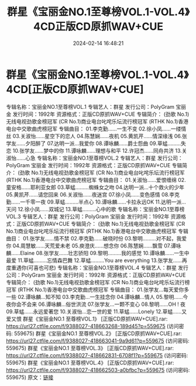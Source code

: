 ﻿---
title: 群星《宝丽金NO.1至尊榜VOL.1-VOL.4》4CD正版CD原抓WAV+CUE
date: 2024-02-14 16:48:21
categories: WAV车载音乐、镜像
tags: 华语中文
---
# 群星《宝丽金NO.1至尊榜VOL.1-VOL.4》4CD[正版CD原抓WAV+CUE]

专辑名称：宝丽金NO.1至尊榜VOL.1
专辑艺人：群星
发行公司：PolyGram 宝丽金
发行时间：1992年
资源格式：正版CD原抓WAV+CUE
专辑简介：
(劲歌 No.1)无线电视劲歌金榜冠军
(CR No.1)商业电台叱咤乐坛流行榜冠军
(RTHK No.1)香港电台中交歌曲虎榜冠军
专辑曲目：
01.李克勤……一生不变
02.徐小凤……一缕情丝
03.关淑怡……星空下的恋人
04.陈慧娴……夜机
05.黄凯芹……情深缘浅
06.张学友……夕阳醉了
07.达明一派…我爱你
08.谭咏麟……爵士怨曲
09.草蜢………失恋
10.张学友……梦中的你
11.谭咏麟……理想与和平
12.许冠杰……同舟共济
13.关淑怡……心急
专辑名称：宝丽金NO.1至尊榜VOL.2
专辑艺人：群星
发行公司：PolyGram 宝丽金
发行时间：1992年
资源格式：正版CD原抓WAV+CUE
专辑简介：
(劲歌 No.1)无线电视劲歌金榜冠军
(CR No.1)商业电台叱咤乐坛流行榜冠军
(RTHK No.1)香港电台中交歌曲虎榜冠军
专辑曲目：
01.关淑怡……爱恨缠绵
02.童安格……耶利亚女郎
03.草蜢………蜘蛛女之吻
04.达明一派…十个救火的少年
05.黄凯芹……请您回来
06.关淑怡……夜迷宫
07.徐小凤……变色感情
08.李克勤……一千零一夜
09.草蜢………半点心
10.谭咏麟……卡拉永远OK
11.达明一派…天问
12.徐小凤……双城记
13.草蜢………心中的歌
专辑名称：宝丽金NO.1至尊榜VOL.3
专辑艺人：群星
发行公司：PolyGram 宝丽金
发行时间：1992年
资源格式：正版CD原抓WAV+CUE
专辑简介：
(劲歌 No.1)无线电视劲歌金榜冠军
(CR No.1)商业电台叱咤乐坛流行榜冠军
(RTHK No.1)香港电台中交歌曲虎榜冠军
专辑曲目：
01.张学友……情不禁
02.李克勤……破晓时份
03.黎明………对不起，我爱你
04.周慧敏……天荒爱未老
05.庾澄庆……想念你
06.陈慧娴……飘雪
07.谭咏麟……Elaine
08.张学友……壮志骄阳
09.黎明………我的感觉
10.谭咏麟……一生中最爱
11.草蜢………忘情森巴舞
12.草蜢………You are everything
13.张学友……再度重遇你(可喜也可悲)
专辑名称：宝丽金NO.1至尊榜VOL.4
专辑艺人：群星
发行公司：PolyGram 宝丽金
发行时间：1992年
资源格式：正版CD原抓WAV+CUE
专辑简介：
(劲歌 No.1)无线电视劲歌金榜冠军
(CR No.1)商业电台叱咤乐坛流行榜冠军
(RTHK No.1)香港电台中交歌曲虎榜冠军
专辑曲目：
01.张学友…每天爱你多一些
02.谭咏麟…知不知
03.李克勤…一生挂念你
04.谭咏麟…情人
05.黎明……今夜你会不会来
06.谭咏麟…俗世洪流
07.张学友…一颗不变心
08.黎明……OH ! 夜
09.草蜢……永远爱著您
10.关淑怡…恋一世的爱
11.草蜢……Lonely
12.草蜢……又爱又恨
群星《宝丽金NO.1 至尊榜VOL.1》 [正版CD原抓WAV+CUE].rar: https://url27.ctfile.com/f/9388027-418663268-189d45?p=559675
(访问密码: 559675)
群星《宝丽金NO.1 至尊榜VOL.2》 [正版CD原抓WAV+CUE].rar: https://url27.ctfile.com/f/9388027-418663041-9a9d61?p=559675
(访问密码: 559675)
群星《宝丽金NO.1 至尊榜VOL.3》 [正版CD原抓WAV+CUE].rar: https://url27.ctfile.com/f/9388027-418662831-6708f1?p=559675
(访问密码: 559675)
群星《宝丽金NO.1 至尊榜VOL.4》 [正版CD原抓WAV+CUE].rar: https://url27.ctfile.com/f/9388027-418662503-a0bfbc?p=559675
(访问密码: 559675)
原文：[链接](https://blog.sina.com.cn/s/blog_1647c7e76010314fz.html)
